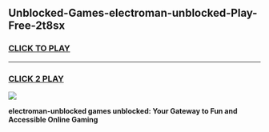 
## Unblocked-Games-electroman-unblocked-Play-Free-2t8sx
<h3>
<a href="https://premium76.site?title=electroman-unblocked&ref=20M">CLICK TO PLAY</a></h3>
<hr>

<h3>
<a href="https://premium76.site?title=electroman-unblocked&ref=20M">CLICK 2 PLAY</a>
  
</h3>

<a href="https://premium76.site?title=electroman-unblocked&ref=19M"><img src="https://clearcache.store/games.png"></a>


**electroman-unblocked games unblocked: Your Gateway to Fun and Accessible Online Gaming**
